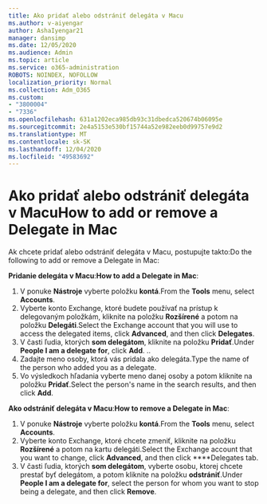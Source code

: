```yaml
---
title: Ako pridať alebo odstrániť delegáta v Macu
ms.author: v-aiyengar
author: AshaIyengar21
manager: dansimp
ms.date: 12/05/2020
ms.audience: Admin
ms.topic: article
ms.service: o365-administration
ROBOTS: NOINDEX, NOFOLLOW
localization_priority: Normal
ms.collection: Adm_O365
ms.custom:
- "3800004"
- "7336"
ms.openlocfilehash: 631a1202eca985db93c31dbedca520674b06095e
ms.sourcegitcommit: 2e4a5153e530bf15744a52e982eeb0d99757e9d2
ms.translationtype: MT
ms.contentlocale: sk-SK
ms.lasthandoff: 12/04/2020
ms.locfileid: "49583692"
---
```

# <a name="how-to-add-or-remove-a-delegate-in-mac"></a><span data-ttu-id="0b48e-102">Ako pridať alebo odstrániť delegáta v Macu</span><span class="sxs-lookup"><span data-stu-id="0b48e-102">How to add or remove a Delegate in Mac</span></span>

<span data-ttu-id="0b48e-103">Ak chcete pridať alebo odstrániť delegáta v Macu, postupujte takto:</span><span class="sxs-lookup"><span data-stu-id="0b48e-103">Do the following to add or remove a Delegate in Mac:</span></span>

<span data-ttu-id="0b48e-104">**Pridanie delegáta v Macu**:</span><span class="sxs-lookup"><span data-stu-id="0b48e-104">**How to add a Delegate in Mac**:</span></span>

1. <span data-ttu-id="0b48e-105">V ponuke **Nástroje** vyberte položku **kontá**.</span><span class="sxs-lookup"><span data-stu-id="0b48e-105">From the **Tools** menu, select **Accounts**.</span></span>
1. <span data-ttu-id="0b48e-106">Vyberte konto Exchange, ktoré budete používať na prístup k delegovaným položkám, kliknite na položku **Rozšírené** a potom na položku **Delegáti**.</span><span class="sxs-lookup"><span data-stu-id="0b48e-106">Select the Exchange account that you will use to access the delegated items, click **Advanced**, and then click **Delegates**.</span></span>
1. <span data-ttu-id="0b48e-107">V časti ľudia, ktorých **som delegátom**, kliknite na položku **Pridať**.</span><span class="sxs-lookup"><span data-stu-id="0b48e-107">Under **People I am a delegate for**, click **Add**.</span></span> <span data-ttu-id="0b48e-108">.</span><span class="sxs-lookup"><span data-stu-id="0b48e-108">.</span></span>
1. <span data-ttu-id="0b48e-109">Zadajte meno osoby, ktorá vás pridala ako delegáta.</span><span class="sxs-lookup"><span data-stu-id="0b48e-109">Type the name of the person who added you as a delegate.</span></span>
1. <span data-ttu-id="0b48e-110">Vo výsledkoch hľadania vyberte meno danej osoby a potom kliknite na položku **Pridať**.</span><span class="sxs-lookup"><span data-stu-id="0b48e-110">Select the person's name in the search results, and then click **Add**.</span></span>
 
<span data-ttu-id="0b48e-111">**Ako odstrániť delegáta v Macu**:</span><span class="sxs-lookup"><span data-stu-id="0b48e-111">**How to remove a Delegate in Mac**:</span></span>

1. <span data-ttu-id="0b48e-112">V ponuke **Nástroje** vyberte položku **kontá**.</span><span class="sxs-lookup"><span data-stu-id="0b48e-112">From the **Tools** menu, select **Accounts**.</span></span>
1. <span data-ttu-id="0b48e-113">Vyberte konto Exchange, ktoré chcete zmeniť, kliknite na položku **Rozšírené** a potom na kartu delegáti.</span><span class="sxs-lookup"><span data-stu-id="0b48e-113">Select the Exchange account that you want to change, click **Advanced**, and then click \*\*\*\*Delegates tab.</span></span>
1. <span data-ttu-id="0b48e-114">V časti ľudia, ktorých **som delegátom**, vyberte osobu, ktorej chcete prestať byť delegátom, a potom kliknite na položku **odstrániť**.</span><span class="sxs-lookup"><span data-stu-id="0b48e-114">Under **People I am a delegate for**, select the person for whom you want to stop being a delegate, and then click **Remove**.</span></span>
